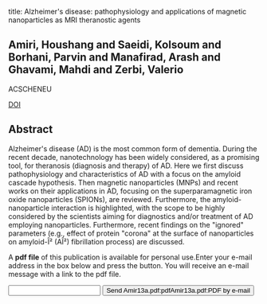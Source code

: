 title: Alzheimer's disease: pathophysiology and applications of magnetic nanoparticles as MRI theranostic agents

## Amiri, Houshang and Saeidi, Kolsoum and Borhani, Parvin and Manafirad, Arash and Ghavami, Mahdi and Zerbi, Valerio
ACSCHENEU

<a href="https://doi.org/10.1021/cn4001582">DOI</a>

## Abstract
Alzheimer's disease (AD) is the most common form of dementia. During the recent decade, nanotechnology has been widely considered, as a promising tool, for theranosis (diagnosis and therapy) of AD. Here we first discuss pathophysiology and characteristics of AD with a focus on the amyloid cascade hypothesis. Then magnetic nanoparticles (MNPs) and recent works on their applications in AD, focusing on the superparamagnetic iron oxide nanoparticles (SPIONs), are reviewed. Furthermore, the amyloid-nanoparticle interaction is highlighted, with the scope to be highly considered by the scientists aiming for diagnostics and/or treatment of AD employing nanoparticles. Furthermore, recent findings on the "ignored" parameters (e.g., effect of protein "corona" at the surface of nanoparticles on amyloid-Î² (AÎ²) fibrillation process) are discussed.

A <b>pdf file</b> of this publication is available for personal use.Enter your e-mail address in the box below and press the button. You will receive an e-mail message with a link to the pdf file.
<form action="sender.php">  <input type="text" name="email">  <input type="submit" value="Send Amir13a.pdf:pdfAmir13a.pdf:PDF by e-mail"></form>